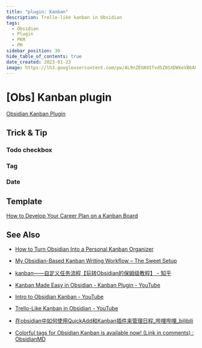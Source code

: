 ```yaml
---
title: "plugin: Kanban"
description: Trello-like kanban in Obsidian
tags:
  - Obsidian
  - Plugin
  - PKM
  - PM
sidebar_position: 30
hide_table_of_contents: true
date_created: 2023-01-23
image: https://lh3.googleusercontent.com/pw/AL9nZEUA9Ifvd5Z8SXDWkeVB6AC4MPGwnXaL6kBXNPoXwOQQ2jOcZ1Jw_0p8TKK8C3ZX0e67_FOY15eDrm7aaXSQJcKtoUzC80SAQEHsaBy6qS2AqNNs5VUFNXBKm439y_1wkvmDl-PnL8ReojnIumNlEvOXBg=w800-no?authuser=0
---
```


[Obs] Kanban plugin
===================

[Obsidian Kanban Plugin](https://github.com/mgmeyers/obsidian-kanban)

Trick & Tip
-----------

### Todo checkbox ###

### Tag ###

### Date ###



Template
--------

[How to Develop Your Career Plan on a Kanban Board](https://www.makeuseof.com/how-to-develop-career-plan-kanban-board/)


See Also
--------



- [How to Turn Obsidian Into a Personal Kanban Organizer](https://www.makeuseof.com/obsidian-kanban-guide/)
- [My Obsidian-Based Kanban Writing Workflow – The Sweet Setup](https://thesweetsetup.com/my-obsidian-based-kanban-writing-workflow/)
- [kanban——自定义任务流程【玩转Obsidian的保姆级教程】 - 知乎](https://zhuanlan.zhihu.com/p/409234073)

- [Kanban Made Easy in Obsidian - Kanban Plugin - YouTube](https://www.youtube.com/watch?v=fB4WNMN97Gc)
- [Intro to Obsidian Kanban - YouTube](https://www.youtube.com/watch?v=sjJgKMxOZ5k)
- [Trello-Like Kanban in Obsidian - YouTube](https://www.youtube.com/watch?v=BzZuddBv_vI)
- [在obsidian中如何使用QuickAdd和Kanban插件来管理日程_哔哩哔哩_bilibili](https://www.bilibili.com/video/BV1mb4y1y7R6/)

- [Colorful tags for Obsidian Kanban is available now! (Link in comments) : ObsidianMD](https://www.reddit.com/r/ObsidianMD/comments/xevuin/colorful_tags_for_obsidian_kanban_is_available/)

